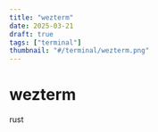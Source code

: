 ```yaml
---
title: "wezterm"
date: 2025-03-21
draft: true
tags: ["terminal"]
thumbnail: "#/terminal/wezterm.png"
---
```


# wezterm

rust
